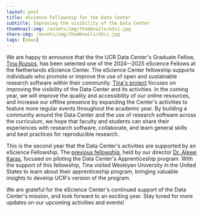 ```yaml
---
layout: post
title: eScience Fellowship for the Data Center
subtitle: Improving the visibility of the Data Center
thumbnail-img: /assets/img/thumbnails/eSci.jpg
share-img: /assets/img/thumbnails/eSci.jpg
tags: [news]
---
```


We are happy to announce that the the UCR Data Center's Graduate Fellow, [Tina Rozsos](https://www.ucr.nl/academics/academic-program/faculty/academic-staff/tina-rozsos-b-a/), has been selected one of the 2024--2025 eScience Fellows at the Netherlands eScience Center. 
The eScience Center fellowship supports individuals who promote or improve the use of open and sustainable research software within their community. 
[Tina's project](https://www.esciencecenter.nl/fellowship-programme/tina-rozsos/) focuses on improving the visibility of the Data Center and its activities.
In the coming year, we will improve the quality and accessibility of our online resources, and increase our offline presence by expanding the Center's activities to feature more regular events throughout the academic year.
By building a community around the Data Center and the use of research software across the curriculum, we hope that faculty and students can share their experiences with research software, collaborate, and learn general skills and best practices for reproducible research. 

This is the second year that the Data Center's activities are supported by an eScience Fellowship. 
The [previous fellowship](https://www.esciencecenter.nl/fellowship-programme/alexei-karas/), held by our director [Dr. Alexei Karas](https://www.ucr.nl/academics/academic-program/faculty/academic-staff/dr-alexei-karas/), focused on piloting the Data Center's Apprenticeship program.
With the support of this fellowship, Tina visited Wesleyan University in the United States to learn about their apprenticeship program, bringing valuable insights to develop UCR's version of the program.

We are grateful for the eScience Center's continued support of the Data Center's mission, and look forward to an exciting year. Stay tuned for more updates on our upcoming activities and events!